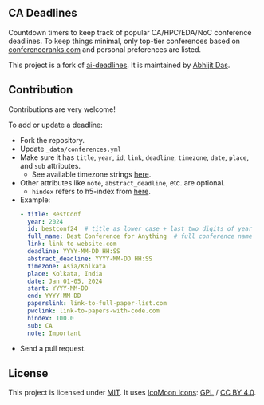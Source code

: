 ## CA Deadlines

Countdown timers to keep track of popular CA/HPC/EDA/NoC conference deadlines. To keep things minimal, only top-tier conferences based on [conferenceranks.com][1] and personal preferences are listed.

This project is a fork of [ai-deadlines][2]. It is maintained by [Abhijit Das][3].

## Contribution

Contributions are very welcome!

To add or update a deadline:
- Fork the repository.
- Update `_data/conferences.yml`
- Make sure it has `title`, `year`, `id`, `link`, `deadline`, `timezone`, `date`, `place`, and `sub` attributes.
    + See available timezone strings [here](https://momentjs.com/timezone/).
- Other attributes like `note`, `abstract_deadline`, etc. are optional.
    + `hindex` refers to h5-index from [here](https://scholar.google.com/citations?view_op=top_venues&vq=eng).
- Example:
    ```yaml
    - title: BestConf
      year: 2024
      id: bestconf24  # title as lower case + last two digits of year
      full_name: Best Conference for Anything  # full conference name
      link: link-to-website.com
      deadline: YYYY-MM-DD HH:SS
      abstract_deadline: YYYY-MM-DD HH:SS
      timezone: Asia/Kolkata
      place: Kolkata, India
      date: Jan 01-05, 2024
      start: YYYY-MM-DD
      end: YYYY-MM-DD
      paperslink: link-to-full-paper-list.com
      pwclink: link-to-papers-with-code.com
      hindex: 100.0
      sub: CA
      note: Important
    ```
- Send a pull request.

## License

This project is licensed under [MIT][4]. It uses [IcoMoon Icons](https://icomoon.io/#icons-icomoon): [GPL](http://www.gnu.org/licenses/gpl.html) / [CC BY 4.0](http://creativecommons.org/licenses/by/4.0/).

[1]: http://www.conferenceranks.com/
[2]: https://github.com/paperswithcode/ai-deadlines
[3]: https://abhijitcse.github.io/
[4]: https://abhshkdz.mit-license.org/
